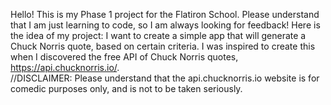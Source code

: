 Hello!  This is my Phase 1 project for the Flatiron School.  Please understand that I am just learning to code, so I am always looking for feedback!
Here is the idea of my project:  I want to create a simple app that will generate a Chuck Norris quote, based on certain criteria.  I was inspired to create this when I discovered the free API of Chuck Norris quotes, https://api.chucknorris.io/.  
//DISCLAIMER:  Please understand that the api.chucknorris.io website is for comedic purposes only, and is not to be taken seriously.
